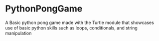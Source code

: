 # PythonPongGame

A Basic python pong game made with the Turtle module that showcases use of basic python skills such as loops, conditionals, and string manipulation


